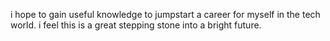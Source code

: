 i hope to gain useful knowledge to jumpstart a career for myself in the tech world. i feel this is a great stepping stone into a bright future.
